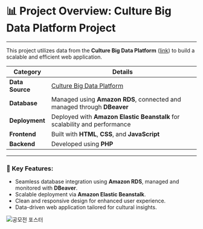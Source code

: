 # 📊 Project Overview: Culture Big Data Platform Project

---

This project utilizes data from the **Culture Big Data Platform** ([link](https://www.bigdata-culture.kr/bigdata/user/main.do)) to build a scalable and efficient web application.

| **Category**       | **Details**                                                                                   |
|---------------------|-----------------------------------------------------------------------------------------------|
| **Data Source**     | [Culture Big Data Platform](https://www.bigdata-culture.kr/bigdata/user/main.do)             |
| **Database**        | Managed using **Amazon RDS**, connected and managed through **DBeaver**                      |
| **Deployment**      | Deployed with **Amazon Elastic Beanstalk** for scalability and performance                   |
| **Frontend**        | Built with **HTML**, **CSS**, and **JavaScript**                                             |
| **Backend**         | Developed using **PHP**                                                                      |

---

### 🚀 Key Features:
- Seamless database integration using **Amazon RDS**, managed and monitored with **DBeaver**.
- Scalable deployment via **Amazon Elastic Beanstalk**.
- Clean and responsive design for enhanced user experience.
- Data-driven web application tailored for cultural insights.


![공모전 포스터](https://github.com/user-attachments/assets/88773a3f-613f-4e87-a538-c20e959e1d79)

